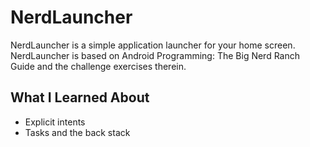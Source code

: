 # NerdLauncher 
NerdLauncher is a simple application launcher for your home screen. NerdLauncher is based on Android Programming: The Big Nerd Ranch Guide and the challenge exercises therein.

## What I Learned About
- Explicit intents
- Tasks and the back stack
